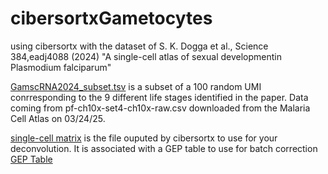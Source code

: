 # cibersortxGametocytes
using cibersortx with the dataset of S. K. Dogga et al., Science 384,eadj4088 (2024) "A single-cell atlas of sexual developmentin Plasmodium falciparum"

[GamscRNA2024_subset.tsv](https://github.com/Franck-Dumetz/cibersortxGametocytes/blob/main/GamscRNA2024_subset.tsv) is a subset of a 100 random UMI conrresponding to the 9 different life stages identified in the paper. 
Data coming from pf-ch10x-set4-ch10x-raw.csv downloaded from the Malaria Cell Atlas on 03/24/25. 


[single-cell matrix](https://github.com/Franck-Dumetz/cibersortxGametocytes/blob/main/CIBERSORTx_Job1_GamscRNA2024_subset_inferred_phenoclasses.CIBERSORTx_Job1_GamscRNA2024_subset_inferred_refsample.bm.K999.txt) is the file ouputed by cibersortx to use for your deconvolution. It is associated with a GEP table to use for batch correction [GEP Table](https://github.com/Franck-Dumetz/cibersortxGametocytes/blob/main/CIBERSORTx-sourceGEP_scRNA2024Gam.txt)
